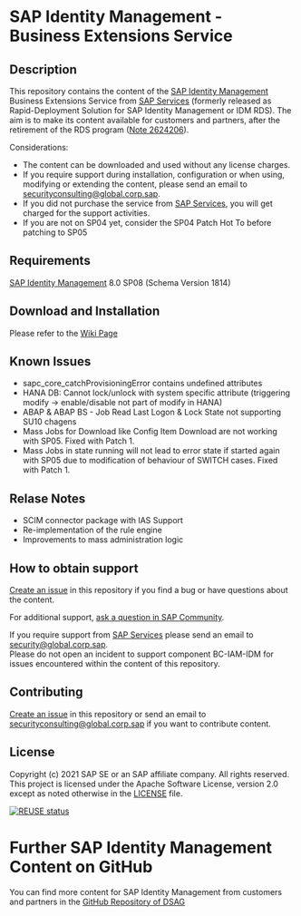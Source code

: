 # SAP Identity Management - Business Extensions Service

## Description

This repository contains the content of the [SAP Identity Management](https://www.sap.com/products/identity-management.html) Business Extensions Service from [SAP Services](https://www.sap.com/services.html) (formerly released as Rapid-Deployment Solution for SAP Identity Management or IDM RDS). The aim is to make its content available for customers and partners, after the retirement of the RDS program ([Note 2624206](https://launchpad.support.sap.com/#/notes/2624206)).  

Considerations:
* The content can be downloaded and used without any license charges.
* If you require support during installation, configuration or when using, modifying or extending the content, please send an email to <securityconsulting@global.corp.sap>.
* If you did not purchase the service from [SAP Services](https://www.sap.com/services.html), you will get charged for the support activities.
* If you are not on SP04 yet, consider the SP04 Patch Hot To before patching to SP05

## Requirements

[SAP Identity Management](https://www.sap.com/products/identity-management.html) 8.0 SP08 (Schema Version 1814)

## Download and Installation
Please refer to the [Wiki Page](https://github.com/SAP-samples/idm-business-extensions-service/wiki)

## Known Issues

* sapc_core_catchProvisioningError contains undefined attributes
* HANA DB: Cannot lock/unlock with system specific attribute (triggering modify -> enable/disable not part of modify in HANA)
* ABAP & ABAP BS - Job Read Last Logon & Lock State not supporting SU10 chagens
* Mass Jobs for Download like Config Item Download are not working with SP05. Fixed with Patch 1.
* Mass Jobs in state running will not lead to error state if started again with SP05 due to modification of behaviour of SWITCH cases. Fixed with Patch 1.

## Relase Notes 

* SCIM connector package with IAS Support
* Re-implementation of the rule engine
* Improvements to mass administration logic



## How to obtain support

[Create an issue](https://github.com/SAP-samples/idm-business-extensions-service/issues) in this repository if you find a bug or have questions about the content.
 
For additional support, [ask a question in SAP Community](https://answers.sap.com/questions/ask.html).

If you require support from [SAP Services](https://www.sap.com/services.html) please send an email to <security@global.corp.sap>.  
Please do not open an incident to support component BC-IAM-IDM for issues encountered within the content of this repository.

## Contributing

[Create an issue](https://github.com/SAP-samples/idm-business-extensions-service/issues) in this repository or send an email to <securityconsulting@global.corp.sap> if you want to contribute content.

## License

Copyright (c) 2021 SAP SE or an SAP affiliate company. All rights reserved. This project is licensed under the Apache Software License, version 2.0 except as noted otherwise in the [LICENSE](LICENSES/Apache-2.0.txt) file.

[![REUSE status](https://api.reuse.software/badge/github.com/SAP-samples/idm-business-extensions-service)](https://api.reuse.software/info/github.com/SAP-samples/idm-business-extensions-service)

# Further SAP Identity Management Content on GitHub

You can find more content for SAP Identity Management from customers and partners in the [GitHub Repository of DSAG](https://github.com/1DSAG/IDM8.x)
